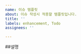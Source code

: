 ```yaml
---
name: 이슈 템플릿
about: 이슈 작성시 적용할 템플릿입니다.
title: ''
labels: enhancement, Todo
assignees: ''

---
```


##설명
<!-- 세부 작업과 설명을 리스트 형태로 적어주세요 -->

